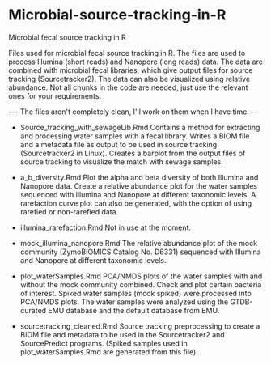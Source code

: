 # Microbial-source-tracking-in-R
Microbial fecal source tracking in R

Files used for microbial fecal source tracking in R. The files are used to process Illumina (short reads) and Nanopore (long reads) data. The data are combined with microbial fecal libraries, which give output files for source tracking (Sourcetracker2). The data can also be visualized using relative abundance. Not all chunks in the code are needed, just use the relevant ones for your requirements.

--- The files aren't completely clean, I'll work on them when I have time.---

* Source_tracking_with_sewageLib.Rmd
Contains a method for extracting and processing water samples with a fecal library. Writes a BIOM file and a metadata file as output to be used in source tracking (Sourcetracker2 in Linux).
Creates a barplot from the output files of source tracking to visualize the match with sewage samples.


* a_b_diversity.Rmd
Plot the alpha and beta diversity of both Illumina and Nanopore data. Create a relative abundance plot for the water samples sequenced with Illumina and Nanopore at different taxonomic levels. A rarefaction curve plot can also be generated, with the option of using rarefied or non-rarefied data. 


* illumina_rarefaction.Rmd
Not in use at the moment.

* mock_illumina_nanopore.Rmd
The relative abundance plot of the mock community (ZymoBIOMICS Catalog No. D6331) sequenced with Illumina and Nanopore at different
taxonomic levels.

* plot_waterSamples.Rmd
PCA/NMDS plots of the water samples with and without the mock community combined. Check and plot certain bacteria of interest.
Spiked water samples (mock spiked) were processed into PCA/NMDS plots.
The water samples were analyzed using the GTDB-curated EMU database and the default database from EMU.

* sourcetracking_cleaned.Rmd
Source tracking preprocessing to create a BIOM file and metadata to be used in the Sourcetracker2 and SourcePredict programs.
(Spiked samples used in plot_waterSamples.Rmd are generated from this file).
